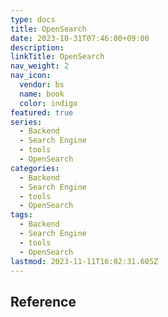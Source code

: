```yaml
---
type: docs
title: OpenSearch
date: 2023-10-31T07:46:00+09:00
description:
linkTitle: OpenSearch
nav_weight: 2
nav_icon:
  vendor: bs
  name: book
  color: indigo
featured: true
series:
  - Backend
  - Search Engine
  - tools
  - OpenSearch
categories:
  - Backend
  - Search Engine
  - tools
  - OpenSearch
tags:
  - Backend
  - Search Engine
  - tools
  - OpenSearch
lastmod: 2023-11-11T16:02:31.605Z
---
```


## Reference
